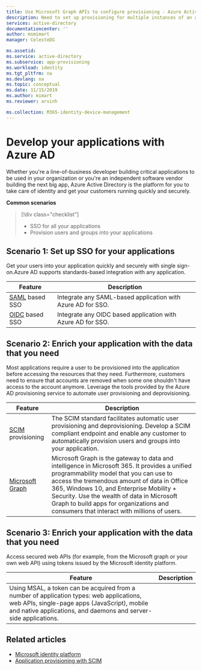 ```yaml
---
title: Use Microsoft Graph APIs to configure provisioning - Azure Active Directory | Microsoft Docs
description: Need to set up provisioning for multiple instances of an application? Learn how to save time by using the Microsoft Graph APIs to automate the configuration of automatic provisioning.
services: active-directory
documentationcenter: ''
author: msmimart
manager: CelesteDG

ms.assetid: 
ms.service: active-directory
ms.subservice: app-provisioning
ms.workload: identity
ms.tgt_pltfrm: na
ms.devlang: na
ms.topic: conceptual
ms.date: 11/15/2019
ms.author: mimart
ms.reviewer: arvinh

ms.collection: M365-identity-device-management
---
```


# Develop your applications with Azure AD

Whether you're a line-of-business developer building critical applications to be used in your organization or you're an independent software vendor building the next big app, Azure Active Directory is the platform for you to take care of identity and get your customers running quickly and securely. 

**Common scenarios**


> [!div class="checklist"]
> * SSO for all your applications
> * Provision users and groups into your applications



## Scenario 1: Set up SSO for your applications

Get your users into your application quickly and securely with single sign-on.Azure AD supports standards-based integration with any application. 

|Feature  | Description |
|---------|---------|
|[SAML](https://docs.microsoft.com/azure/active-directory/develop/single-sign-on-saml-protocol) based SSO|Integrate any SAML-based application with Azure AD for SSO.|
|[OIDC](https://docs.microsoft.com/azure/active-directory/develop/v2-protocols-oidc) based SSO|Integrate any OIDC based application with Azure AD for SSO.|

## Scenario 2: Enrich your application with the data that you need


Most applications require a user to be provisioned into the application before accessing the resources that they need. Furthermore, customers need to ensure that accounts are removed when some one shouldn't have access to the account anymore. Leverage the tools provided by the Azure AD provisioning service to automate user provisioning and deprovisioning. 


|Feature  |Description|
|---------|---------|
|[SCIM](https://SCIMOverview) provisioning|The SCIM standard facilitates automatic user provisioning and deprovisioning. Develop a SCIM compliant endpoint and enable any customer to automatically provision users and groups into your application.|
|[Microsoft Graph](https://docs.microsoft.com/graph/overview)|Microsoft Graph is the gateway to data and intelligence in Microsoft 365. It provides a unified programmability model that you can use to access the tremendous amount of data in Office 365, Windows 10, and Enterprise Mobility + Security. Use the wealth of data in Microsoft Graph to build apps for organizations and consumers that interact with millions of users.|

## Scenario 3: Enrich your application with the data that you need

Access secured web APIs (for example, from the Microsoft graph or your own web API) using tokens issued by the Microsoft identity platform. 

|Feature  |Description|
|---------|---------|
|Using MSAL, a token can be acquired from a number of application types: web applications, web APIs, single-page apps (JavaScript), mobile and native applications, and daemons and server-side applications.||

## Related articles

- [Microsoft identity platform](https://docs.microsoft.com/azure/active-directory/develop/v2-overview)
- [Application provisioning with SCIM](https://docs.microsoft.com/azure/active-directory/app-provisioning/use-scim-to-provision-users-and-groups)
